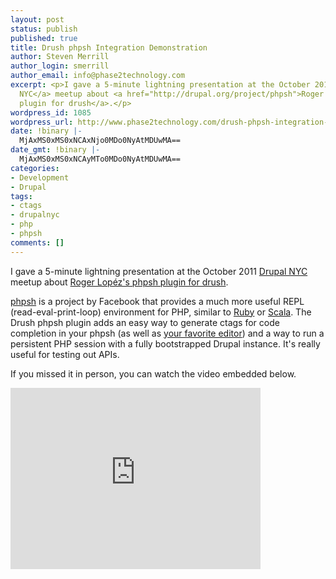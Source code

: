 ```yaml
---
layout: post
status: publish
published: true
title: Drush phpsh Integration Demonstration
author: Steven Merrill
author_login: smerrill
author_email: info@phase2technology.com
excerpt: <p>I gave a 5-minute lightning presentation at the October 2011 <a href="http://groups.drupal.org/nyc">Drupal
  NYC</a> meetup about <a href="http://drupal.org/project/phpsh">Roger Lop&eacute;z's phpsh
  plugin for drush</a>.</p>
wordpress_id: 1085
wordpress_url: http://www.phase2technology.com/drush-phpsh-integration-demonstration/
date: !binary |-
  MjAxMS0xMS0xNCAxNjo0MDo0NyAtMDUwMA==
date_gmt: !binary |-
  MjAxMS0xMS0xNCAyMTo0MDo0NyAtMDUwMA==
categories:
- Development
- Drupal
tags:
- ctags
- drupalnyc
- php
- phpsh
comments: []
---
```

<p>I gave a 5-minute lightning presentation at the October 2011 <a href="http://groups.drupal.org/nyc">Drupal NYC</a> meetup about <a href="http://drupal.org/project/phpsh">Roger Lop&eacute;z's phpsh plugin for drush</a>.</p></p>
<p><a href="http://phpsh.org/">phpsh</a> is a project by Facebook that provides a much more useful REPL (read-eval-print-loop) environment for PHP, similar to <a href="http://ruby-lang.org/">Ruby</a> or <a href="http://www.scala-lang.org/">Scala</a>. The Drush phpsh plugin adds an easy way to generate ctags for code completion in your phpsh (as well as <a href="http://www.vim.org">your favorite editor</a>) and a way to run a persistent PHP session with a fully bootstrapped Drupal instance. It's really useful for testing out APIs.</p></p>
<p>If you missed it in person, you can watch the video embedded below.</p></p>
<p><iframe src="http://player.vimeo.com/video/31983526?title=0&byline=0&portrait=0" width="400" height="290" frameborder="0" webkitAllowFullScreen allowFullScreen></iframe></p></p>
